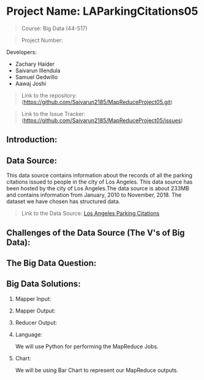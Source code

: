 # Project Name: LAParkingCitations05

> Course: Big Data (44-517)

> Project Number: 

Developers:
- Zachary Haider
- Saivarun Illendula
- Samuel Gedwillo
- Aawaj Joshi

> Link to the repository: (https://github.com/Saivarun2185/MapReduceProject05.git)


> Link to the Issue Tracker: (https://github.com/Saivarun2185/MapReduceProject05/issues)

## Introduction:


## Data Source:
This data source contains information about the records of all the parking citations issued to people in the city of Los Angeles. This data source has been hosted by the city of Los Angeles.The data source is about 233MB and contains information from January, 2010 to November, 2018. The dataset we have chosen has structured data. 

>Link to the Data Source: [Los Angeles Parking Citations](https://www.kaggle.com/cityofLA/los-angeles-parking-citations)

## Challenges of the Data Source (The V's of Big Data):


## The Big Data Question:



## Big Data Solutions:

1. Mapper Input:


2. Mapper Output:


3. Reducer Output:


4. Language:

    We will use Python for performing the MapReduce Jobs.

5. Chart: 

    We will be using Bar Chart to represent our MapReduce outputs.





